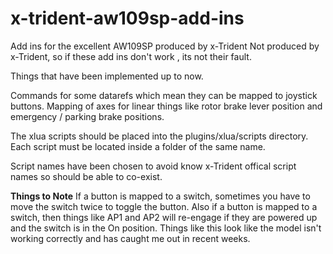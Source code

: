 # x-trident-aw109sp-add-ins
Add ins for the excellent AW109SP produced by x-Trident
Not produced by x-Trident, so if these add ins don't work , its not their fault. 

Things that have been implemented up to now. 

Commands for some datarefs which mean they can be mapped to joystick buttons.
Mapping of axes for linear things like rotor brake lever position and emergency / parking brake positions. 

The xlua scripts should be placed into the plugins/xlua/scripts directory. 
Each script must be located inside a folder of the same name. 

Script names have been chosen to avoid know x-Trident offical script names so should be able to co-exist. 

**Things to Note**
If a button is mapped to a switch, sometimes you have to move the switch twice to toggle the button. 
Also if a button is mapped to a switch, then things like AP1 and AP2 will re-engage if they are powered up and the switch is in the On position. 
Things like this look like the model isn't working correctly and has caught me out in recent weeks. 
